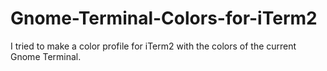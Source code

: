Gnome-Terminal-Colors-for-iTerm2
================================

I tried to make a color profile for iTerm2 with the colors of the current Gnome Terminal.